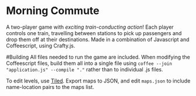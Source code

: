 Morning Commute
============

A two-player game with *exciting train-conducting action*! Each player controls one train, travelling between stations to pick up passengers and drop them off at their destinations. Made in a combination of Javascript and Coffeescript, using Crafty.js.

#Building
All files needed to run the game are included. When modifying the Coffeescript files, build them all into a single file using `coffee --join "application.js" --compile "."` rather than to individual .js files.

To edit levels, use [Tiled](http://mapeditor.org). Export maps to JSON, and edit `maps.json` to include name-location pairs to the maps list.
